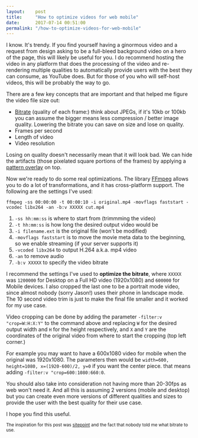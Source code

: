 ```yaml
---
layout:    post
title:     "How to optimize videos for web mobile"
date:      2017-07-14 00:51:00
permalink: "/how-to-optimize-videos-for-web-mobile"
---
```


I know. It's trendy. If you find yourself having a ginormous video and a request from design asking to be a full-bleed background video on a hero of the page, this will likely be useful for you. I do recommend hosting the video in any platform that does the processing of the video and re-rendering multiple qualities to automatically provide users with the best they can consume, as YouTube does. But for those of you who will self-host videos, this will be probably the way to go.

There are a few key concepts that are important and that helped me figure the video file size out:

* [Bitrate](http://www.ezs3.com/public/What_bitrate_should_I_use_when_encoding_my_video_How_do_I_optimize_my_video_for_the_web.cfm) (quality of each frame:) think about JPEGs, if it's 10kb or 100kb you can assume the bigger means less compression / better image quality. Lowering the bitrate you can save on size and lose on quality.
* Frames per second
* Length of video
* Video resolution

Losing on quality doesn't necessarily mean that it will look bad. We can hide the artifacts (those pixelated square portions of the frames) by applying a [pattern overlay](http://output.jsbin.com/lutojeg) on top.

Now we're ready to do some real optimizations. The library [FFmpeg](https://ffmpeg.org/) allows you to do a lot of transformations, and it has cross-platform support. The following are the settings I've used:

```
ffmpeg -ss 00:00:00 -t 00:00:10 -i original.mp4 -movflags faststart -vcodec libx264 -an -b:v XXXXX cut.mp4
```

1. `-ss hh:mm:ss` is where to start from (trimmming the video)
2. `-t hh:mm:ss` is how long the desired output video would be
3. `-i filename.ext` is the original file (won't be modified)
4. `-movflags faststart` is to move the movie meta data to the beginning, so we enable streaming (if your server supports it)
5. `-vcoded libx264` to output H.264 a.k.a. mp4 video
6. `-an` to remove audio
7. `-b:v XXXXX` to specify the video bitrate

I recommend the settings I've used to **optimize the bitrate**, where `XXXXX` was `1200000` for Desktop on a Full HD video (1920x1080) and `600000` for Mobile devices. I also cropped the last one to be a portrait mode video, since almost nobody (sorry Jason!) uses their phone in landscape mode. The 10 second video trim is just to make the final file smaller and it worked for my use case.

Video cropping can be done by adding the parameter `-filter:v "crop=W:H:X:Y"` to the command above and replacing `W` for the desired output width and `H` for the height respectively, and `X` and `Y` are the coordinates of the original video from where to start the cropping (top left corner.)

For example you may want to have a 600x1080 video for mobile when the original was 1920x1080. The parameters then would be `width=600, height=1080, x=(1920-600)/2, y=0` if you want the center piece. that means adding `-filter:v "crop=600:1080:660:0`.

You should also take into consideration not having more than 20-30fps as web won't need it. And all this is assuming 2 versions (mobile and desktop) but you can create even more versions of different qualities and sizes to provide the user with the best quality for their use case.

I hope you find this useful.

<small>The inspiration for this post was [sitepoint](https://www.sitepoint.com/10-guidelines-better-website-background-videos/) and the fact that nobody told me what bitrate to use.</small>

